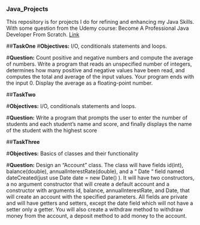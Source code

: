 ### Java_Projects
This repository is for projects I do for refining and enhancing my Java Skills.
With some question from the Udemy course: Become A Professional Java Developer From Scratch.
[Link](https://www.udemy.com/course/become-a-professional-java-developer-from-scratch/)

##**TaskOne**
#**Objectives:** I/O, conditionals statements and loops.

#**Question:** Count positive and negative numbers and compute
the average of numbers. Write a program that reads an
unspecified number of integers, determines how many
positive and negative values have been read, and
computes the total and average of the input values.
Your program ends with the input 0. Display the
average as a floating-point number.

##**TaskTwo**

#**Objectives:** I/O, conditionals statements and loops.

#**Question:** Write a program that prompts the user to enter the
number of students and each student’s name and
score, and finally displays the name of the student with
the highest score

##**TaskThree**

#**Objectives:** Basics of classes and their functionality

#**Question:** Design an “Account” class. The class will have fields id(int), balance(double), annualInterestRate(double), and a “ Date “ field named dateCreated(just use Date date = new Date() ). It will have two constructors, a no argument constructor that will create a default account and a constructor with arguments id, balance, annualInterestRate, and Date, that will create an account with the specified parameters. All fields are private and will have getters and setters, except the date field which will not have a setter only a getter. You will also create a withdraw method to withdraw money from the account, a deposit method to add money to the account.
